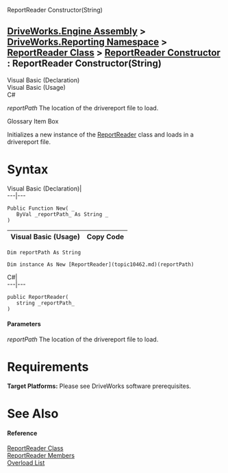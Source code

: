 ReportReader Constructor(String)   
  
[DriveWorks.Engine Assembly](topic2156.md) > [DriveWorks.Reporting Namespace](topic10334.md) > [ReportReader Class](topic10462.md) > [ReportReader Constructor](topic10468.md) : ReportReader Constructor(String)  
---  
  
Visual Basic (Declaration)    
Visual Basic (Usage)    
C# 

_reportPath_
    The location of the drivereport file to load.

Glossary Item Box

Initializes a new instance of the [ReportReader](topic10462.md) class and loads in a drivereport file. 

# Syntax

Visual Basic (Declaration)|   
---|---  
      
    
    Public Function New( _
       ByVal _reportPath_ As String _
    )  
  
Visual Basic (Usage)| Copy Code  
---|---  
      
    
    Dim reportPath As String
     
    Dim instance As New [ReportReader](topic10462.md)(reportPath)  
  
C#|   
---|---  
      
    
    public ReportReader( 
       string _reportPath_
    )  
  
#### Parameters

 _reportPath_
    The location of the drivereport file to load.

# Requirements

**Target Platforms:** Please see DriveWorks software prerequisites.

# See Also

#### Reference

[ReportReader Class](topic10462.md)   
[ReportReader Members](topic10463.md)   
[Overload List](topic10468.md)


